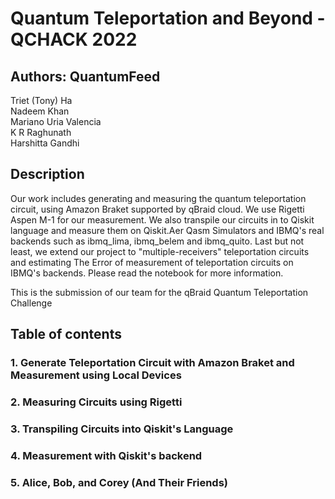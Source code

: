 # Quantum Teleportation and Beyond - QCHACK 2022

## Authors: QuantumFeed
Triet (Tony) Ha <br>
Nadeem Khan <br>
Mariano Uria Valencia <br>
K R Raghunath <br>
Harshitta Gandhi <br>

## Description
Our work includes generating and measuring the quantum teleportation circuit, using Amazon Braket supported by qBraid cloud. We use Rigetti Aspen M-1 for our measurement. We also transpile our circuits in to Qiskit language and measure them on Qiskit.Aer Qasm Simulators and IBMQ's real backends such as ibmq_lima, ibmq_belem and ibmq_quito. Last but not least, we extend our project to "multiple-receivers" teleportation circuits and estimating The Error of measurement of teleportation circuits on IBMQ's backends. Please read the notebook for more information. <br>

This is the submission of our team for the qBraid Quantum Teleportation Challenge

## Table of contents

### 1. Generate Teleportation Circuit with Amazon Braket and Measurement using Local Devices
### 2. Measuring Circuits using Rigetti
### 3. Transpiling Circuits into Qiskit's Language
### 4. Measurement with Qiskit's backend
### 5. Alice, Bob, and Corey (And Their Friends)
